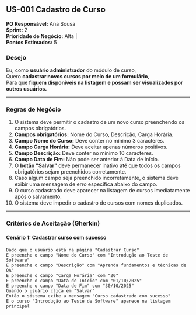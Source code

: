

## US-001 Cadastro de Curso

 **PO Responsável:**  Ana Sousa <br>
 **Sprint:** 2 <br>
 **Prioridade de Negócio:**  Alta | <br>
 **Pontos Estimados:**  5 

### Desejo

Eu, como **usuário administrador** do módulo de curso, <br>
Quero **cadastrar novos cursos por meio de um formulário**, <br>
Para que **fiquem disponíveis na listagem e possam ser visualizados por outros usuários.**

---

### Regras de Negócio

1.  O sistema deve permitir o cadastro de um novo curso preenchendo os campos obrigatórios.
2.  **Campos obrigatórios:** Nome do Curso, Descrição, Carga Horária.
3.  **Campo Nome do Curso:** Deve conter no mínimo 3 caracteres.
4.  **Campo Carga Horária:** Deve aceitar apenas números positivos.
5.  **Campo Descrição:** Deve conter no mínimo 10 caracteres.
6.  **Campo Data de Fim:** Não pode ser anterior à Data de Início.
7.  O **botão "Salvar"** deve permanecer inativo até que todos os campos obrigatórios sejam preenchidos corretamente.
8.  Caso algum campo seja preenchido incorretamente, o sistema deve exibir uma mensagem de erro específica abaixo do campo.
9.  O curso cadastrado deve aparecer na listagem de cursos imediatamente após o salvamento.
10. O sistema deve impedir o cadastro de cursos com nomes duplicados.

---

### Critérios de Aceitação (Gherkin)

#### Cenário 1: Cadastrar curso com sucesso

```gherkin
Dado que o usuário está na página "Cadastrar Curso"
E preenche o campo "Nome do Curso" com "Introdução ao Teste de Software"
E preenche o campo "Descrição" com "Aprenda fundamentos e técnicas de QA"
E preenche o campo "Carga Horária" com "20"
E preenche o campo "Data de Início" com "01/10/2025"
E preenche o campo "Data de Fim" com "30/10/2025"
Quando o usuário clica em "Salvar"
Então o sistema exibe a mensagem "Curso cadastrado com sucesso"
E o curso "Introdução ao Teste de Software" aparece na listagem principal
